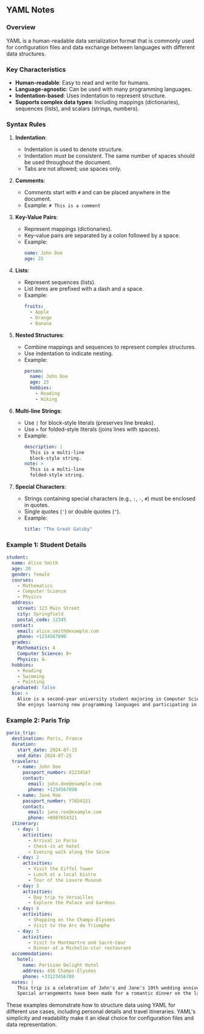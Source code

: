 ## YAML Notes

### Overview
YAML is a human-readable data serialization format that is commonly used for configuration files and data exchange between languages with different data structures.

### Key Characteristics
- **Human-readable**: Easy to read and write for humans.
- **Language-agnostic**: Can be used with many programming languages.
- **Indentation-based**: Uses indentation to represent structure.
- **Supports complex data types**: Including mappings (dictionaries), sequences (lists), and scalars (strings, numbers).

### Syntax Rules

1. **Indentation**: 
   - Indentation is used to denote structure.
   - Indentation must be consistent. The same number of spaces should be used throughout the document.
   - Tabs are not allowed; use spaces only.

2. **Comments**:
   - Comments start with `#` and can be placed anywhere in the document.
   - Example: `# This is a comment`

3. **Key-Value Pairs**:
   - Represent mappings (dictionaries).
   - Key-value pairs are separated by a colon followed by a space.
   - Example:
     ```yaml
     name: John Doe
     age: 25
     ```

4. **Lists**:
   - Represent sequences (lists).
   - List items are prefixed with a dash and a space.
   - Example:
     ```yaml
     fruits:
       - Apple
       - Orange
       - Banana
     ```

5. **Nested Structures**:
   - Combine mappings and sequences to represent complex structures.
   - Use indentation to indicate nesting.
   - Example:
     ```yaml
     person:
       name: John Doe
       age: 25
       hobbies:
         - Reading
         - Hiking
     ```

6. **Multi-line Strings**:
   - Use `|` for block-style literals (preserves line breaks).
   - Use `>` for folded-style literals (joins lines with spaces).
   - Example:
     ```yaml
     description: |
       This is a multi-line
       block-style string.
     note: >
       This is a multi-line
       folded-style string.
     ```

7. **Special Characters**:
   - Strings containing special characters (e.g., `:`, `-`, `#`) must be enclosed in quotes.
   - Single quotes (`'`) or double quotes (`"`).
   - Example:
     ```yaml
     title: "The Great Gatsby"
     ```

### Example 1: Student Details

```yaml
student:
  name: Alice Smith
  age: 20
  gender: female
  courses:
    - Mathematics
    - Computer Science
    - Physics
  address:
    street: 123 Main Street
    city: Springfield
    postal_code: 12345
  contact:
    email: alice.smith@example.com
    phone: +1234567890
  grades:
    Mathematics: A
    Computer Science: B+
    Physics: A-
  hobbies:
    - Reading
    - Swimming
    - Painting
  graduated: false
  bio: >
    Alice is a second-year university student majoring in Computer Science.
    She enjoys learning new programming languages and participating in coding competitions.
```

### Example 2: Paris Trip

```yaml
paris_trip:
  destination: Paris, France
  duration:
    start_date: 2024-07-15
    end_date: 2024-07-25
  travelers:
    - name: John Doe
      passport_number: X1234567
      contact:
        email: john.doe@example.com
        phone: +1234567890
    - name: Jane Roe
      passport_number: Y7654321
      contact:
        email: jane.roe@example.com
        phone: +0987654321
  itinerary:
    - day: 1
      activities:
        - Arrival in Paris
        - Check-in at hotel
        - Evening walk along the Seine
    - day: 2
      activities:
        - Visit the Eiffel Tower
        - Lunch at a local bistro
        - Tour of the Louvre Museum
    - day: 3
      activities:
        - Day trip to Versailles
        - Explore the Palace and Gardens
    - day: 4
      activities:
        - Shopping on the Champs-Élysées
        - Visit to the Arc de Triomphe
    - day: 5
      activities:
        - Visit to Montmartre and Sacré-Cœur
        - Dinner at a Michelin-star restaurant
  accommodations:
    hotel:
      name: Parisian Delight Hotel
      address: 456 Champs-Élysées
      phone: +33123456789
  notes: |
    This trip is a celebration of John's and Jane's 10th wedding anniversary.
    Special arrangements have been made for a romantic dinner on the last night.
```

These examples demonstrate how to structure data using YAML for different use cases, including personal details and travel itineraries. YAML's simplicity and readability make it an ideal choice for configuration files and data representation.